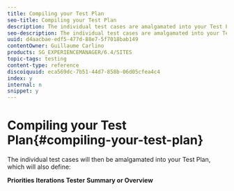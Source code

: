 ```yaml
---
title: Compiling your Test Plan
seo-title: Compiling your Test Plan
description: The individual test cases are amalgamated into your Test Plan
seo-description: The individual test cases are amalgamated into your Test Plan
uuid: d4aacbae-edf5-477d-88e7-5f7018bab149
contentOwner: Guillaume Carlino
products: SG_EXPERIENCEMANAGER/6.4/SITES
topic-tags: testing
content-type: reference
discoiquuid: eca569dc-7b51-44d7-858b-06d05cfea4c4
index: y
internal: n
snippet: y
---
```


# Compiling your Test Plan{#compiling-your-test-plan}

The individual test cases will then be amalgamated into your Test Plan, which will also define:

**Priorities**
**Iterations** **Tester** **Summary or Overview** 
